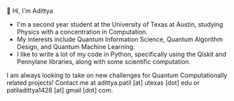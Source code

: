 👋 Hi, I'm Adittya

- I'm a second year student at the University of Texas at Austin, studying Physics with a concentration in Computation.
- My interests include Quantum Information Science, Quantum Algorithm Design, and Quantum Machine Learning.
- I like to write a lot of my code in Python, specifically using the Qiskit and Pennylane libraries, along with some scientific computation.

I am always looking to take on new challenges for Quantum Computationally related projects! Contact me at adittya.patil [at] utexas [dot] edu or patiladittya1428 [at] gmail [dot] com.
